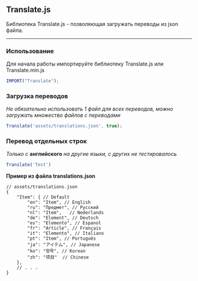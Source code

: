 ## **Translate.js**
Библиотека Translate.js - позволяющая загружать переводы из json файла.
***
### **Использование**
Для начала работы импортируйте библиотеку Translate.js или Translate.min.js
```javascript
IMPORT("Translate");
```

### **Загрузка переводов**
*Не обязательно использовать 1 файл для всех переводов, можно загружать множество файлов с переводами*
```javascript
Translate('assets/translations.json', true);
```
### **Перевод отдельных строк**
*Только с* **английского** *на другие языки, с других не тестировалось*
```javascript
Translate('Test')
```
**Пример из файла translations.json**
```jsonc
// assets/translations.json
{
	"Item": { // Default
		"en": "Item", // English
		"ru": "Предмет", // Русский
		"nl": "Item",	// Nederlands
		"de": "Element", // Deutsch
		"es": "Elemento", // Espanol
		"fr": "Article", // Français
		"it": "Elemento", // Italiano
		"pt": "Item", // Português
		"ja": "アイテム", // Japanese 
		"ko": "항목", // Korean
		"zh": "项目"  // Chinese
	},
	// . . .
}
```
